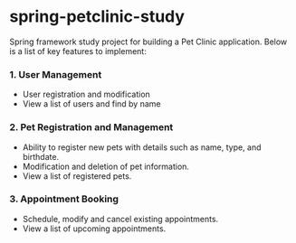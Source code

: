# spring-petclinic-study
Spring framework study project for building a Pet Clinic application. Below is a list of key features to implement:

### 1. User Management
   - User registration and modification
   - View a list of users and find by name

### 2. Pet Registration and Management
   - Ability to register new pets with details such as name, type, and birthdate.
   - Modification and deletion of pet information.
   - View a list of registered pets.

### 3. Appointment Booking
   - Schedule, modify and cancel existing appointments.
   - View a list of upcoming appointments.
